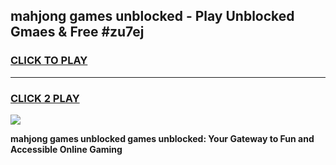 
## mahjong games unblocked - Play Unblocked Gmaes & Free #zu7ej
<h3>
<a href="https://news.freeplayer.one?title=mahjong_games_unblocked&ref=03M">CLICK TO PLAY</a></h3>
<hr>

<h3>
<a href="https://news.freeplayer.one?title=mahjong_games_unblocked&ref=03M">CLICK 2 PLAY</a>
  
</h3>

<a href="https://news.freeplayer.one?title=mahjong_games_unblocked&ref=03M"><img src="https://clearcache.store/games.png"></a>


**mahjong games unblocked games unblocked: Your Gateway to Fun and Accessible Online Gaming**
